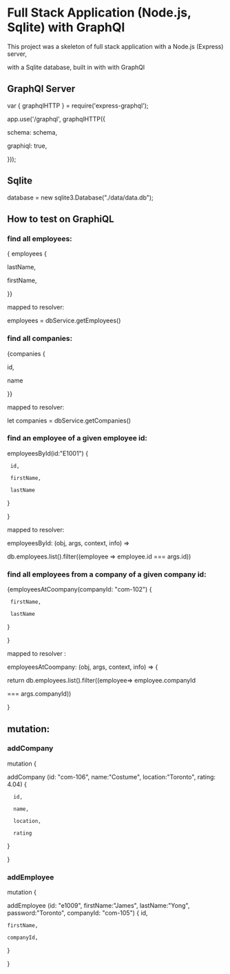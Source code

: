 # Full Stack Application (Node.js, Sqlite) with GraphQl

This project was a skeleton of full stack application with a Node.js (Express) server,

with a Sqlite database, built in with with GraphQl 

## GraphQl Server 

var { graphqlHTTP } = require('express-graphql');

app.use('/graphql', graphqlHTTP({

   schema: schema,

   graphiql: true,

 }));

## Sqlite

database = new sqlite3.Database("./data/data.db"); 


## How to test on GraphiQL

### find all employees:

{ employees {

   lastName,

   firstName,

}}

mapped to resolver:

employees = dbService.getEmployees()

### find all companies:

{companies {

   id,

   name

}}

mapped to resolver:

let companies = dbService.getCompanies()

### find an employee of a given employee id:

employeesById(id:"E1001") {  

     id, 

     firstName,

     lastName

  }  

}  

mapped to resolver:

employeesById: (obj, args, context, info) => 
      
  db.employees.list().filter((employee => employee.id === args.id))
   

### find all employees from a company of a given company id:

{employeesAtCoompany(companyId: "com-102") {

     firstName,

     lastName

   }

}

mapped to resolver :

employeesAtCoompany: (obj, args, context, info) => {
      
   return db.employees.list().filter((employee=> employee.companyId 
   
   === args.companyId))
   
}

## mutation:

### addCompany

mutation {

  addCompany (id: "com-106", name:"Costume", location:"Toronto", rating: 4.04) {

      id,

      name,

      location,

      rating

  }

}

### addEmployee

mutation {

  addEmployee (id: "e1009", firstName:"James", lastName:"Yong", password:"Toronto", companyId: "com-105") {
    id,

    firstName,

    companyId,

  }
  
}


